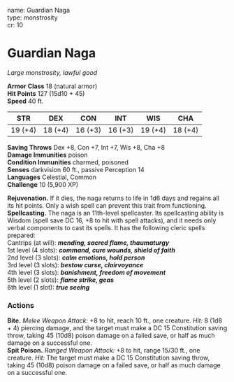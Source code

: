 name: Guardian Naga    
type: monstrosity    
cr: 10

# Guardian Naga 
_Large monstrosity, lawful good_

**Armor Class** 18 (natural armor)    
**Hit Points** 127 (15d10 + 45)    
**Speed** 40 ft.

| STR     | DEX     | CON     | INT     | WIS     | CHA     |
|---------|---------|---------|---------|---------|---------|
| 19 (+4) | 18 (+4) | 16 (+3) | 16 (+3) | 19 (+4) | 18 (+4) |

**Saving Throws** Dex +8, Con +7, Int +7, Wis +8, Cha +8    
**Damage Immunities** poison    
**Condition Immunities** charmed, poisoned    
**Senses** darkvision 60 ft., passive Perception 14    
**Languages** Celestial, Common    
**Challenge** 10 (5,900 XP)

**Rejuvenation.** If it dies, the naga returns to life in 1d6 days and regains all its hit points. Only a wish spell can prevent this trait from functioning.    
**Spellcasting.** The naga is an 11th-level spellcaster. Its spellcasting ability is Wisdom (spell save DC 16, +8 to hit with spell attacks), and it needs only verbal components to cast its spells. It has the following cleric spells prepared:    
Cantrips (at will): **_mending, sacred flame, thaumaturgy_**    
1st level (4 slots): **_command, cure wounds, shield of faith_**    
2nd level (3 slots): **_calm emotions, hold person_**    
3rd level (3 slots): **_bestow curse, clairvoyance_**    
4th level (3 slots): **_banishment, freedom of movement_**    
5th level (2 slots): **_flame strike, geas_**    
6th level (1 slot): **_true seeing_**

### Actions
**Bite.** _Melee Weapon Attack:_ +8 to hit, reach 10 ft., one creature. _Hit:_ 8 (1d8 + 4) piercing damage, and the target must make a DC 15 Constitution saving throw, taking 45 (10d8) poison damage on a failed save, or half as much damage on a successful one.    
**Spit Poison.** _Ranged Weapon Attack:_ +8 to hit, range 15/30 ft., one creature. _Hit:_ The target must make a DC 15 Constitution saving throw, taking 45 (10d8) poison damage on a failed save, or half as much damage on a successful one.    